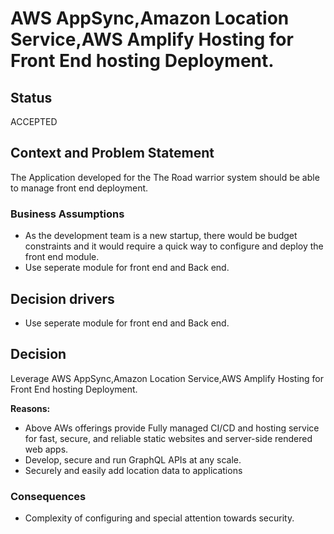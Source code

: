 # AWS AppSync,Amazon Location Service,AWS Amplify Hosting for Front End hosting  Deployment.

## Status

ACCEPTED

## Context and Problem Statement

The Application developed for the The Road warrior system should be able to manage front end deployment.

### Business Assumptions

* As the development team is a new startup, there would be budget constraints and it would require a quick way to configure and deploy the front end module.
* Use seperate module for front end and Back end.

## Decision drivers

* Use seperate module for front end and Back end.

## Decision

Leverage AWS AppSync,Amazon Location Service,AWS Amplify Hosting for Front End hosting  Deployment.

__Reasons:__ 

* Above AWs offerings provide Fully managed CI/CD and hosting service for fast, secure, and reliable static websites and server-side rendered web apps.
* Develop, secure and run GraphQL APIs at any scale.
* Securely and easily add location data to applications

### Consequences

* Complexity of configuring  and special attention towards security.
